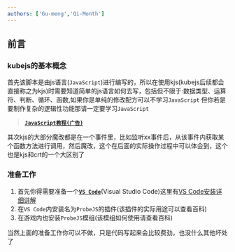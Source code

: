 ```yaml
---
authors: ['Gu-meng','Qi-Month']
---
```

## 前言
### kubejs的基本概念
首先该脚本是由js语言(`JavaScript`)进行编写的，所以在使用kjs(kubejs后续都会直接称之为kjs)时需要知道简单的js语言如何去写，包括但不限于:数据类型、运算符、判断、循环、函数,如果你是单纯的修改配方可以不学习`JavaScript`
但你若是要制作复杂的逻辑性功能那请一定要学习`JavaScript`
> [**`JavaScript教程(广告)`**](https://docs.elake.top/#/Tutorials/Code/JavaScript/前言)

其次kjs的大部分魔改都是在一个事件里，比如监听xx事件后，从该事件内获取某个函数方法进行调用，然后魔改，这个在后面的实际操作过程中可以体会到，这个也是kjs和crt的一个大区别了

### 准备工作
1. 首先你得需要准备一个[**`VS Code`**](https://code.visualstudio.com)(Visual Studio Code)这里有[VS Code安装详细讲解](../Digression/VSCodeInstallation.md)
2. 在`VS Code`内安装名为`ProbeJS`的插件(该插件的实际用途可以查看百科)
3. 在游戏内也安装`ProbeJS`模组(该模组如何使用请查看百科)

当然上面的准备工作你可以不做，只是代码写起来会比较费劲，也没什么其他坏处了